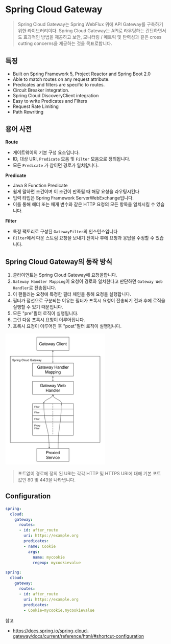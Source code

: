 # Spring Cloud Gateway

> Spring Cloud Gateway는 Spring WebFlux 위에 API Gateway를 구축하기위한 라이브러리이다. Spring Cloud Gateway는 API로 라우팅하는 간단하면서도 효과적인 방법을 제공하고 보안, 모니터링 / 메트릭 및 탄력성과 같은 cross cutting concerns을 제공하는 것을 목표로합니다.



## 특징

* Built on Spring Framework 5, Project Reactor and Spring Boot 2.0
* Able to match routes on any request attribute.
* Predicates and filters are specific to routes.
* Circuit Breaker integration.
* Spring Cloud DiscoveryClient integration
* Easy to write Predicates and Filters
* Request Rate Limiting
* Path Rewriting



## 용어 사전

**Route**

* 게이트웨이의 기본 구성 요소입니다. 
* ID, 대상 URI, `Predicate` 모음 및 `Filter` 모음으로 정의됩니다. 
* 모든 `Predicate` 가 참이면 경로가 일치합니다.

**Predicate**

* Java 8 Function Predicate
* 쉽게 말하면 조건이며 이 조건이 만족될 때 해당 요청을 라우팅시킨다
* 입력 타입은 Spring Framework ServerWebExchange입니다.
* 이를 통해 헤더 또는 매개 변수와 같은 HTTP 요청의 모든 항목을 일치시킬 수 있습니다.

**Filter**

* 특정 팩토리로 구성된 `GatewayFilter`의 인스턴스입니다
* `Filter`에서 다운 스트림 요청을 보내기 전이나 후에 요청과 응답을 수정할 수 있습니다.



## Spring Cloud Gateway의 동작 방식

1. 클라이언트는 Spring Cloud Gateway에 요청을합니다. 
2. `Gateway Handler Mapping`이 요청이 경로와 일치한다고 판단하면 `Gateway Web Handler`로 전송됩니다. 
3. 이 핸들러는 요청에 특정한 필터 체인을 통해 요청을 실행합니다. 
4. 필터가 점선으로 구분되는 이유는 필터가 프록시 요청이 전송되기 전과 후에 로직을 실행할 수 있기 때문입니다. 
5. 모든 "pre"필터 로직이 실행됩니다. 
6. 그런 다음 프록시 요청이 이루어집니다. 
7. 프록시 요청이 이루어진 후 "post"필터 로직이 실행됩니다.

<img src="./images/image-20210510201139679.png" alt="image-20210510201139679" style="zoom: 40%;" />

> 포트없이 경로에 정의 된 URI는 각각 HTTP 및 HTTPS URI에 대해 기본 포트 값인 80 및 443을 나타냅니다.



## Configuration

```yaml
spring:
  cloud:
    gateway:
      routes:
      - id: after_route
        uri: https://example.org
        predicates:
        - name: Cookie
          args:
            name: mycookie
            regexp: mycookievalue
```

```yaml
spring:
  cloud:
    gateway:
      routes:
      - id: after_route
        uri: https://example.org
        predicates:
        - Cookie=mycookie,mycookievalue
```



참고

* https://docs.spring.io/spring-cloud-gateway/docs/current/reference/html/#shortcut-configuration